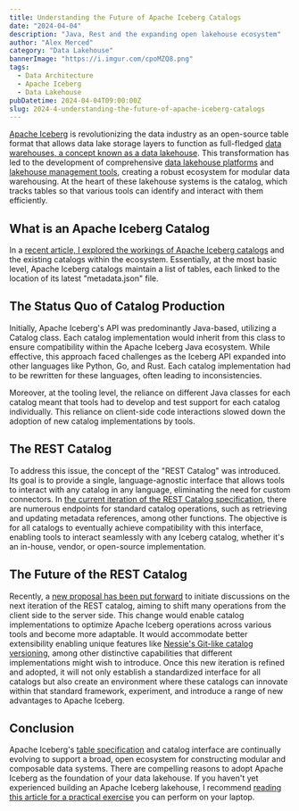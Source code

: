 ```yaml
---
title: Understanding the Future of Apache Iceberg Catalogs
date: "2024-04-04"
description: "Java, Rest and the expanding open lakehouse ecosystem"
author: "Alex Merced"
category: "Data Lakehouse"
bannerImage: "https://i.imgur.com/cpoMZQ8.png"
tags:
  - Data Architecture
  - Apache Iceberg
  - Data Lakehouse
pubDatetime: 2024-04-04T09:00:00Z
slug: 2024-4-understanding-the-future-of-apache-iceberg-catalogs
---
```


[Apache Iceberg](https://www.dremio.com/blog/apache-iceberg-101-your-guide-to-learning-apache-iceberg-concepts-and-practices/) is revolutionizing the data industry as an open-source table format that allows data lake storage layers to function as full-fledged [data warehouses, a concept known as a data lakehouse](https://www.dremio.com/blog/why-lakehouse-why-now-what-is-a-data-lakehouse-and-how-to-get-started/). This transformation has led to the development of comprehensive [data lakehouse platforms](https://www.dremio.com/blog/what-is-a-data-lakehouse-platform/) and [lakehouse management tools](https://www.dremio.com/blog/what-is-lakehouse-management-git-for-data-automated-apache-iceberg-table-maintenance-and-more/), creating a robust ecosystem for modular data warehousing. At the heart of these lakehouse systems is the catalog, which tracks tables so that various tools can identify and interact with them efficiently.

## What is an Apache Iceberg Catalog

In a [recent article, I explored the workings of Apache Iceberg catalogs](https://amdatalakehouse.substack.com/p/a-deep-dive-into-the-concept-and) and the existing catalogs within the ecosystem. Essentially, at the most basic level, Apache Iceberg catalogs maintain a list of tables, each linked to the location of its latest "metadata.json" file.

## The Status Quo of Catalog Production

Initially, Apache Iceberg's API was predominantly Java-based, utilizing a Catalog class. Each catalog implementation would inherit from this class to ensure compatibility within the Apache Iceberg Java ecosystem. While effective, this approach faced challenges as the Iceberg API expanded into other languages like Python, Go, and Rust. Each catalog implementation had to be rewritten for these languages, often leading to inconsistencies.

Moreover, at the tooling level, the reliance on different Java classes for each catalog meant that tools had to develop and test support for each catalog individually. This reliance on client-side code interactions slowed down the adoption of new catalog implementations by tools.

## The REST Catalog

To address this issue, the concept of the "REST Catalog" was introduced. Its goal is to provide a single, language-agnostic interface that allows tools to interact with any catalog in any language, eliminating the need for custom connectors. In [the current iteration of the REST Catalog specification](https://github.com/apache/iceberg/blob/main/open-api/rest-catalog-open-api.yaml), there are numerous endpoints for standard catalog operations, such as retrieving and updating metadata references, among other functions. The objective is for all catalogs to eventually achieve compatibility with this interface, enabling tools to interact seamlessly with any Iceberg catalog, whether it's an in-house, vendor, or open-source implementation.

## The Future of the REST Catalog

Recently, a [new proposal has been put forward](https://lists.apache.org/thread/pqljowgy26tr0vh9xfwsth3g5z5z824k) to initiate discussions on the next iteration of the REST catalog, aiming to shift many operations from the client side to the server side. This change would enable catalog implementations to optimize Apache Iceberg operations across various tools and become more adaptable. It would accommodate better extensibility enabling unique features like [Nessie's Git-like catalog versioning](https://projectnessie.org/), among other distinctive capabilities that different implementations might wish to introduce. Once this new iteration is refined and adopted, it will not only establish a standardized interface for all catalogs but also create an environment where these catalogs can innovate within that standard framework, experiment, and introduce a range of new advantages to Apache Iceberg.

## Conclusion

Apache Iceberg's [table specification](https://iceberg.apache.org/spec/) and catalog interface are continually evolving to support a broad, open ecosystem for constructing modular and composable data systems. There are compelling reasons to adopt Apache Iceberg as the foundation of your data lakehouse. If you haven't yet experienced building an Apache Iceberg lakehouse, I recommend [reading this article for a practical exercise](https://amdatalakehouse.substack.com/p/end-to-end-basic-data-engineering) you can perform on your laptop.